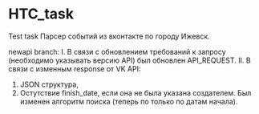 # HTC_task
Test task
Парсер событий из вконтакте по городу Ижевск.

newapi branch:
I.  В связи с обновлением требований к запросу (необходимо указывать версию API) был обновлен API_REQUEST.
II. В связи с изменным response от VK API:
  1. JSON структура, 
  2. Остутствие finish_date, если она не была указана создателем.
Был изменен алгоритм поиска (теперь по только по датам начала). 
